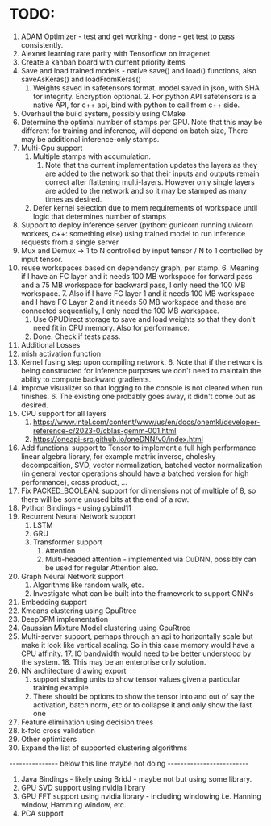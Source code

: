 # TODO:
1. ADAM Optimizer - test and get working - done - get test to pass consistently.
2. Alexnet learning rate parity with Tensorflow on imagenet.
3. Create a kanban board with current priority items
4. Save and load trained models - native save() and load() functions, also saveAsKeras() and loadFromKeras()
   1. Weights saved in safetensors format. model saved in json, with SHA for integrity. Encryption optional.
      2. For python API safetensors is a native API, for c++ api, bind with python to call from c++ side.
6. Overhaul the build system, possibly using CMake
5. Determine the optimal number of stamps per GPU. Note that this may be different for training and inference, will depend on batch size,
      There may be additional inference-only stamps.
9. Multi-Gpu support
    1. Multiple stamps with accumulation.
        1. Note that the current implementation updates the layers as they are added to the network so that their inputs and outputs remain correct after flattening multi-layers. However only single layers are added to the network and so it may be stamped as many times as desired.
    2. Defer kernel selection due to mem requirements of workspace until logic that determines number of stamps
6. Support to deploy inference server (python: gunicorn running uvicorn workers, c++: something else) using trained model to run inference requests from a single server 
4. Mux and Demux -> 1 to N controlled by input tensor / N to 1 controlled by input tensor.
5. reuse workspaces based on dependency graph, per stamp.
   6. Meaning if I have an FC layer and it needs 100 MB workspace for forward pass and a 75 MB workspace for backward pass, I only need the 100 MB workspace.
   7. Also if I have FC layer 1 and it needs 100 MB workspace and I have FC Layer 2 and it needs 50 MB workspace and these are connected sequentially, I only need the 100 MB workspace.  
      1. Use GPUDirect storage to save and load weights so that they don't need fit in CPU memory. Also for performance.
      1. Done. Check if tests pass.
2. Additional Losses
4. mish activation function
5. Kernel fusing step upon compiling network.
   6. Note that if the network is being constructed for inference purposes we don't need to maintain the ability to compute backward gradients.
5. Improve visualizer so that logging to the console is not cleared when run finishes.
   6. The existing one probably goes away, it didn't come out as desired.
7. CPU support for all layers
   1. https://www.intel.com/content/www/us/en/docs/onemkl/developer-reference-c/2023-0/cblas-gemm-001.html
   2. https://oneapi-src.github.io/oneDNN/v0/index.html
8. Add functional support to Tensor to implement a full high performance linear algebra library, for example matrix inverse, cholesky decomposition, SVD, vector normalization, batched vector normalization (in general vector operations should have a batched version for high performance), cross product, ...
9. Fix PACKED_BOOLEAN: support for dimensions not of multiple of 8, so there will be some unused bits at the end of a row.
9. Python Bindings - using pybind11
11. Recurrent Neural Network support
    1. LSTM
    1. GRU
    1. Transformer support
       1. Attention 
       1. Multi-headed attention - implemented via CuDNN, possibly can be used for regular Attention also.
12. Graph Neural Network support
    1. Algorithms like random walk, etc.
    1. Investigate what can be built into the framework to support GNN's
13. Embedding support
14. Kmeans clustering using GpuRtree
15. DeepDPM implementation
15. Gaussian Mixture Model clustering using GpuRtree
16. Multi-server support, perhaps through an api to horizontally scale but make it look like vertical scaling. So in this case memory would have a CPU affinity.
    17. IO bandwidth would need to be better understood by the system.
    18. This may be an enterprise only solution.
16. NN architecture drawing export
    1. support shading units to show tensor values given a particular training example
    2. There should be options to show the tensor into and out of say the activation, batch norm, etc or to collapse it and only show the last one
17. Feature elimination using decision trees
18. k-fold cross validation
24. Other optimizers
24. Expand the list of supported clustering algorithms

--------------- below this line maybe not doing -------------------------

1. Java Bindings - likely using BridJ - maybe not but using some library.
1. GPU SVD support using nvidia library
1. GPU FFT support using nvidia library - including windowing i.e. Hanning window, Hamming window, etc.
1. PCA support

